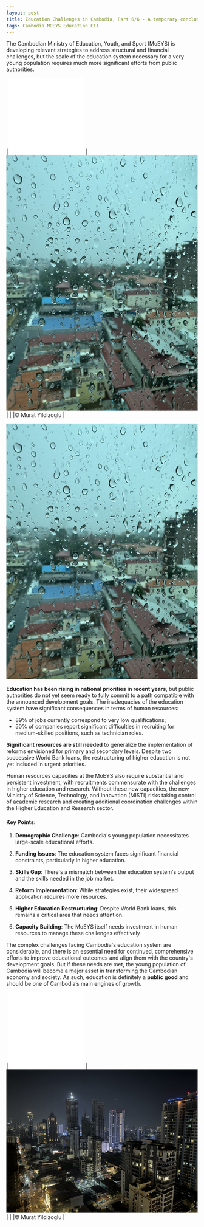 ```yaml
---
layout: post
title: Education Challenges in Cambodia, Part 6/6 - A temporary conclusion
tags: Cambodia MOEYS Education ETI
---
```


The Cambodian Ministry of Education, Youth, and Sport (MoEYS) is developing relevant strategies to address structural and financial challenges, but the scale of the education system necessary for a very young population requires much more significant efforts from public authorities.

|![](/images/filler.png) |![](/images/window-rain.jpeg)|
| |© Murat Yildizoglu |

![](/images/window-rain.jpeg)

**Education has been rising in national priorities in recent years**, but public authorities do not yet seem ready to fully commit to a path compatible with the announced development goals. The inadequacies of the education system have significant consequences in terms of human resources:

- 89% of jobs currently correspond to very low qualifications;
- 50% of companies report significant difficulties in recruiting for medium-skilled positions, such as technician roles.

**Significant resources are still needed** to generalize the implementation of reforms envisioned for primary and secondary levels. Despite two successive World Bank loans, the restructuring of higher education is not yet included in urgent priorities.

Human resources capacities at the MoEYS also require substantial and persistent investment, with recruitments commensurate with the challenges in higher education and research. Without these new capacities, the new Ministry of Science, Technology, and Innovation (MISTI) risks taking control of academic research and creating additional coordination challenges within the Higher Education and Research sector.

#### Key Points:

1. **Demographic Challenge**: Cambodia's young population necessitates large-scale educational efforts.

2. **Funding Issues**: The education system faces significant financial constraints, particularly in higher education.

3. **Skills Gap**: There's a mismatch between the education system's output and the skills needed in the job market.

4. **Reform Implementation**: While strategies exist, their widespread application requires more resources.

5. **Higher Education Restructuring**: Despite World Bank loans, this remains a critical area that needs attention.

6. **Capacity Building**: The MoEYS itself needs investment in human resources to manage these challenges effectively

The complex challenges facing Cambodia's education system are considerable, and there is an essential need for continued, comprehensive efforts to improve educational outcomes and align them with the country's development goals. But if these needs are met, the young population of Cambodia will become a major asset in transforming the Cambodian economy and society. As such, education is definitely a **public good** and should be one of Cambodia’s main engines of growth.

|![](/images/filler.png) |![](/images/buildings.jpeg)|
| |© Murat Yildizoglu |

